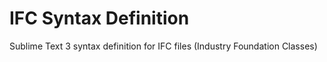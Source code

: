 # IFC Syntax Definition
Sublime Text 3 syntax definition for IFC files (Industry Foundation Classes)
